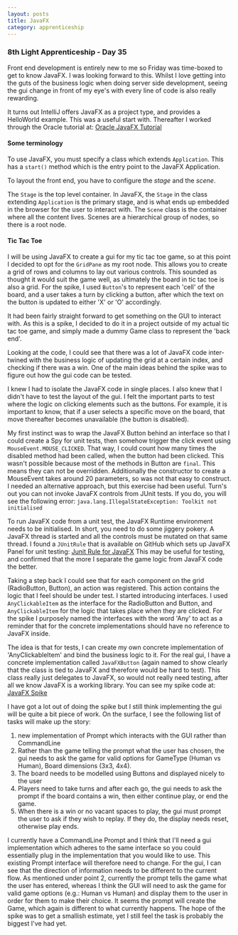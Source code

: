 ```yaml
---
layout: posts
title: JavaFX
category: apprenticeship
---
```

### 8th Light Apprenticeship - Day 35

Front end development is entirely new to me so Friday was time-boxed to get to know JavaFX. I was looking forward to this. Whilst I love getting into the guts of the business logic when doing server side development, seeing the gui change in front of my eye's with every line of code is also really rewarding. 

<!--break--> 

It turns out IntelliJ offers JavaFX as a project type, and provides a HelloWorld example. This was a useful start with. Thereafter I worked through the Oracle tutorial at:
[Oracle JavaFX Tutorial](http://docs.oracle.com/javafx/2/get_started/jfxpub-get_started.htm)

#### Some terminology
To use JavaFX, you must specify a class which extends `Application`. This has a `start()` method which is the entry point to the JavaFX Application.

To layout the front end, you have to configure the _stage_ and the _scene_.

The `Stage` is the top level container. In JavaFX, the `Stage` in the class extending `Application` is the primary stage, and is what ends up embedded in the browser for the user to interact with.
The `Scene` class is the container where all the content lives. Scenes are a hierarchical group of nodes, so there is a root node. 

#### Tic Tac Toe
I will be using JavaFX to create a gui for my tic tac toe game, so at this point I decided to opt for the `GridPane` as my root node. This allows you to create a grid of rows and columns to lay out various controls. This sounded as thought it would suit the game well, as ultimately the board in tic tac toe is also a grid. For the spike, I used `Button`'s to represent each 'cell' of the board, and a user takes a turn by clicking a button, after which the text on the button is updated to either 'X' or 'O' accordingly.

It had been fairly straight forward to get something on the GUI to interact with. As this is a spike, I decided to do it in a project outside of my actual tic tac toe game, and simply made a dummy Game class to represent the 'back end'.

Looking at the code, I could see that there was a lot of JavaFX code inter-twined with the business logic of updating the grid at a certain index, and checking if there was a win. One of the main ideas behind the spike was to figure out how the gui code can be tested. 

I knew I had to isolate the JavaFX code in single places. I also knew that I didn't have to test the layout of the gui. I felt the important parts to test where the logic on clicking elements such as the buttons. For example, it is important to know, that if a user selects a specific move on the board, that move thereafter becomes unavailable (the button is disabled).

My first instinct was to wrap the JavaFX Button behind an interface so that I could create a Spy for unit tests, then somehow trigger the click event using `MouseEvent.MOUSE_CLICKED`. That way, I could count how many times the disabled method had been called, when the button had been clicked. This wasn't possible because most of the methods in Button are `final`.  This means they can not be overridden. Additionally the constructor to create a MouseEvent takes around 20 parameters, so was not that easy to construct. I needed an alternative approach, but this exercise had been useful. Turn's out you can not invoke JavaFX controls from JUnit tests.
If you do, you will see the following error:
`java.lang.IllegalStateException: Toolkit not initialised`

To run JavaFX code from a unit test, the JavaFX Runtime environment needs to be initialised. In short, you need to do some jiggery pokery. A JavaFX thread is started and all the controls must be mutated on that same thread. I found a `JUnitRule` that is available on GitHub which sets up JavaFX Panel for unit testing:
[Junit Rule for JavaFX](http://andrewtill.blogspot.co.uk/2012/10/junit-rule-for-javafx-controller-testing.html) This may be useful for testing, and confirmed that the more I separate the game logic from JavaFX code the better.

Taking a step back I could see that for each component on the grid (RadioButton, Button), an action was registered. This action contains the logic that I feel should be under test. I started introducing interfaces. I used `AnyClickableItem` as the interface for the RadioButton and Button, and `AnyClickableItem` for the logic that takes place when they are clicked. For the spike I purposely named the interfaces with the word 'Any' to act as a reminder that for the concrete implementations should have no reference to JavaFX inside.

The idea is that for tests, I can create my own concrete implementation of 'AnyClickableItem' and bind the business logic to it. For the real gui, I have a concrete implementation called `JavaFXButton` (again named to show clearly that the class is tied to JavaFX and therefore would be hard to test). This class really just delegates to JavaFX, so would not really need testing, after all we know JavaFX is a working library.
You can see my spike code at: [JavaFX Spike](https://github.com/gemcfadyen/Apprenticeship-JavaFXSpike)

I have got a lot out of doing the spike but I still think implementing the gui will be quite a bit piece of work. On the surface, I see the following list of tasks will make up the story:

1. new implementation of Prompt which interacts with the GUI rather than CommandLine
2. Rather than the game telling the prompt what the user has chosen, the gui needs to ask the game for valid options for GameType (Human vs Human), Board dimensions (3x3, 4x4).
3. The board needs to be modelled using Buttons and displayed nicely to the user
4. Players need to take turns and after each go, the gui needs to ask the prompt if the board contains a win, then either continue play, or end the game.
5. When there is a win or no vacant spaces to play, the gui must prompt the user to ask if they wish to replay. If they do, the display needs reset, otherwise play ends.

I currently have a CommandLine Prompt and I think that I'll need a gui implementation which adheres to the same interface so you could essentially plug in the implementation that you would like to use. This existing Prompt interface will therefore need to change. For the gui, I can see that the direction of information needs to be different to the current flow. As mentioned under point 2, currently the prompt tells the game what the user has entered, whereas I think the GUI will need to ask the game for valid game options (e.g.: Human vs Human) and display them to the user in order for them to make their choice. It seems the prompt will create the Game, which again is different to what currently happens. The hope of the spike was to get a smallish estimate, yet I still feel the task is probably the biggest I've had yet.


 

 

